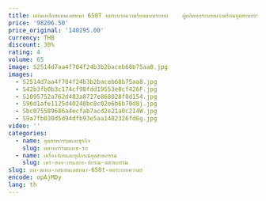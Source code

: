 ```yaml
---
title: แผ่นเหล็กสแตนเลสหนา 650T หอระบายความร้อนแบบระเหย ‌   ผู้ผลิตหอระบายความร้อนอุตสาหกรรม
price: '98206.50'
price_original: '140295.00'
currency: THB
discount: 30%
rating: 4
volume: 65
image: S2514d7aa4f704f24b3b2baceb68b75aa8.jpg
images:
  - S2514d7aa4f704f24b3b2baceb68b75aa8.jpg
  - S42b3fb0b3c174cf98fdd19553e0cf426F.jpg
  - S1095752a762d483a8727e868028f8d154.jpg
  - S96d1afe1125d40248bc8c02e6b6b70d8j.jpg
  - Sbc075589686a4ecfab7acd2e21a0c214W.jpg
  - S9a7fb030d5d94dfb93e5aa1482326fd6g.jpg
video: ''
categories:
  - name: อุตสาหกรรมและธุรกิจ
    slug: ตสาหกรรมและธ-รก
  - name: เครื่องจักรและอุปกรณ์อุตสาหกรรม
    slug: เคร-องจ-กรและอ-ปกรณ-ตสาหกรรม
slug: แผ-นเหล-กสแตนเลสหนา-650t-หอระบายความร
encode: opAjMDy
lang: th
---
```

  
